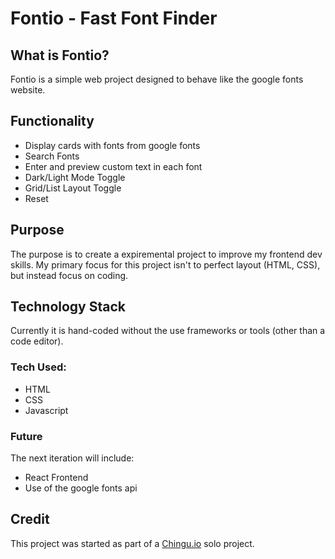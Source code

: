 # Fontio - Fast Font Finder

## What is Fontio?
Fontio is a simple web project designed to behave like the google fonts website. 

## Functionality
 * Display cards with fonts from google fonts
 * Search Fonts
 * Enter and preview custom text in each font
 * Dark/Light Mode Toggle
 * Grid/List Layout Toggle
 * Reset
 
## Purpose
The purpose is to create a expiremental project to improve my frontend dev skills. My primary focus for this project isn't to perfect layout (HTML, CSS), but instead focus on coding.

## Technology Stack
Currently it is hand-coded without the use frameworks or tools (other than a code editor).

### Tech Used:
  * HTML
  * CSS
  * Javascript

### Future
The next iteration will include:
  * React Frontend
  * Use of the google fonts api

## Credit
This project was started as part of a [Chingu.io](http://chingu.io "Chingu.io") solo project.
